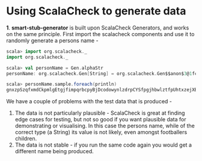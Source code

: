 # Using ScalaCheck to generate data

**1**. **smart-stub-generator** is built upon ScalaCheck Generators, and
works on the same principle. First import the scalacheck components
and use it to randomly generate a persons name - 

```scala
scala> import org.scalacheck._
import org.scalacheck._

scala> val personName = Gen.alphaStr
personName: org.scalacheck.Gen[String] = org.scalacheck.Gen$$anon$3@1fc45a6c

scala> personName.sample.foreach(println)
gnxzpSzqfxmdCkpmlgEtgjfimpqrbcpyBjDcodowynlzdrpCYSfpgjhbwlztfpUhtxzejXBxonotlobqrubjEqhfpwzoflxzmtm
```

We have a couple of problems with the test data that is
produced - 

1. The data is not particularly plausible - ScalaCheck is great at
   finding edge cases for testing, but not so good if you want
   plausible data for demonstrating or visualising. In this case the
   persons name, while of the correct type (a String) its value is not 
   likely, even amongst footballers children. 
2. The data is not stable - if you run the same code again you would
   get a different name being produced. 
